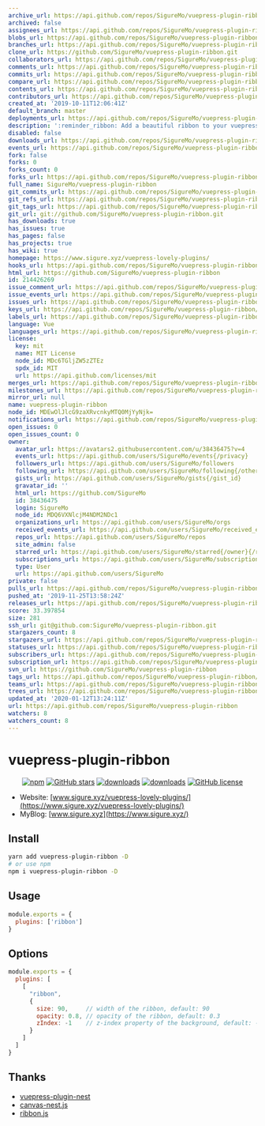 ```yaml
---
archive_url: https://api.github.com/repos/SigureMo/vuepress-plugin-ribbon/{archive_format}{/ref}
archived: false
assignees_url: https://api.github.com/repos/SigureMo/vuepress-plugin-ribbon/assignees{/user}
blobs_url: https://api.github.com/repos/SigureMo/vuepress-plugin-ribbon/git/blobs{/sha}
branches_url: https://api.github.com/repos/SigureMo/vuepress-plugin-ribbon/branches{/branch}
clone_url: https://github.com/SigureMo/vuepress-plugin-ribbon.git
collaborators_url: https://api.github.com/repos/SigureMo/vuepress-plugin-ribbon/collaborators{/collaborator}
comments_url: https://api.github.com/repos/SigureMo/vuepress-plugin-ribbon/comments{/number}
commits_url: https://api.github.com/repos/SigureMo/vuepress-plugin-ribbon/commits{/sha}
compare_url: https://api.github.com/repos/SigureMo/vuepress-plugin-ribbon/compare/{base}...{head}
contents_url: https://api.github.com/repos/SigureMo/vuepress-plugin-ribbon/contents/{+path}
contributors_url: https://api.github.com/repos/SigureMo/vuepress-plugin-ribbon/contributors
created_at: '2019-10-11T12:06:41Z'
default_branch: master
deployments_url: https://api.github.com/repos/SigureMo/vuepress-plugin-ribbon/deployments
description: ':reminder_ribbon: Add a beautiful ribbon to your vuepress!'
disabled: false
downloads_url: https://api.github.com/repos/SigureMo/vuepress-plugin-ribbon/downloads
events_url: https://api.github.com/repos/SigureMo/vuepress-plugin-ribbon/events
fork: false
forks: 0
forks_count: 0
forks_url: https://api.github.com/repos/SigureMo/vuepress-plugin-ribbon/forks
full_name: SigureMo/vuepress-plugin-ribbon
git_commits_url: https://api.github.com/repos/SigureMo/vuepress-plugin-ribbon/git/commits{/sha}
git_refs_url: https://api.github.com/repos/SigureMo/vuepress-plugin-ribbon/git/refs{/sha}
git_tags_url: https://api.github.com/repos/SigureMo/vuepress-plugin-ribbon/git/tags{/sha}
git_url: git://github.com/SigureMo/vuepress-plugin-ribbon.git
has_downloads: true
has_issues: true
has_pages: false
has_projects: true
has_wiki: true
homepage: https://www.sigure.xyz/vuepress-lovely-plugins/
hooks_url: https://api.github.com/repos/SigureMo/vuepress-plugin-ribbon/hooks
html_url: https://github.com/SigureMo/vuepress-plugin-ribbon
id: 214426269
issue_comment_url: https://api.github.com/repos/SigureMo/vuepress-plugin-ribbon/issues/comments{/number}
issue_events_url: https://api.github.com/repos/SigureMo/vuepress-plugin-ribbon/issues/events{/number}
issues_url: https://api.github.com/repos/SigureMo/vuepress-plugin-ribbon/issues{/number}
keys_url: https://api.github.com/repos/SigureMo/vuepress-plugin-ribbon/keys{/key_id}
labels_url: https://api.github.com/repos/SigureMo/vuepress-plugin-ribbon/labels{/name}
language: Vue
languages_url: https://api.github.com/repos/SigureMo/vuepress-plugin-ribbon/languages
license:
  key: mit
  name: MIT License
  node_id: MDc6TGljZW5zZTEz
  spdx_id: MIT
  url: https://api.github.com/licenses/mit
merges_url: https://api.github.com/repos/SigureMo/vuepress-plugin-ribbon/merges
milestones_url: https://api.github.com/repos/SigureMo/vuepress-plugin-ribbon/milestones{/number}
mirror_url: null
name: vuepress-plugin-ribbon
node_id: MDEwOlJlcG9zaXRvcnkyMTQ0MjYyNjk=
notifications_url: https://api.github.com/repos/SigureMo/vuepress-plugin-ribbon/notifications{?since,all,participating}
open_issues: 0
open_issues_count: 0
owner:
  avatar_url: https://avatars2.githubusercontent.com/u/38436475?v=4
  events_url: https://api.github.com/users/SigureMo/events{/privacy}
  followers_url: https://api.github.com/users/SigureMo/followers
  following_url: https://api.github.com/users/SigureMo/following{/other_user}
  gists_url: https://api.github.com/users/SigureMo/gists{/gist_id}
  gravatar_id: ''
  html_url: https://github.com/SigureMo
  id: 38436475
  login: SigureMo
  node_id: MDQ6VXNlcjM4NDM2NDc1
  organizations_url: https://api.github.com/users/SigureMo/orgs
  received_events_url: https://api.github.com/users/SigureMo/received_events
  repos_url: https://api.github.com/users/SigureMo/repos
  site_admin: false
  starred_url: https://api.github.com/users/SigureMo/starred{/owner}{/repo}
  subscriptions_url: https://api.github.com/users/SigureMo/subscriptions
  type: User
  url: https://api.github.com/users/SigureMo
private: false
pulls_url: https://api.github.com/repos/SigureMo/vuepress-plugin-ribbon/pulls{/number}
pushed_at: '2019-11-25T13:58:24Z'
releases_url: https://api.github.com/repos/SigureMo/vuepress-plugin-ribbon/releases{/id}
score: 33.397854
size: 281
ssh_url: git@github.com:SigureMo/vuepress-plugin-ribbon.git
stargazers_count: 8
stargazers_url: https://api.github.com/repos/SigureMo/vuepress-plugin-ribbon/stargazers
statuses_url: https://api.github.com/repos/SigureMo/vuepress-plugin-ribbon/statuses/{sha}
subscribers_url: https://api.github.com/repos/SigureMo/vuepress-plugin-ribbon/subscribers
subscription_url: https://api.github.com/repos/SigureMo/vuepress-plugin-ribbon/subscription
svn_url: https://github.com/SigureMo/vuepress-plugin-ribbon
tags_url: https://api.github.com/repos/SigureMo/vuepress-plugin-ribbon/tags
teams_url: https://api.github.com/repos/SigureMo/vuepress-plugin-ribbon/teams
trees_url: https://api.github.com/repos/SigureMo/vuepress-plugin-ribbon/git/trees{/sha}
updated_at: '2020-01-12T13:24:11Z'
url: https://api.github.com/repos/SigureMo/vuepress-plugin-ribbon
watchers: 8
watchers_count: 8
---
```


# vuepress-plugin-ribbon

<p align="center">
   <a href="https://www.npmjs.com/package/vuepress-plugin-ribbon" target="_blank"><img alt="npm" src="https://img.shields.io/npm/v/vuepress-plugin-ribbon.svg"></a>
   <a href="https://github.com/SigureMo/vuepress-plugin-ribbon/stargazers" target="_blank"><img alt="GitHub stars" src="https://img.shields.io/github/stars/SigureMo/vuepress-plugin-ribbon"></a>
   <a href="https://www.npmjs.com/package/vuepress-plugin-ribbon" target="_blank"><img alt="downloads" src="https://img.shields.io/npm/dt/vuepress-plugin-ribbon.svg"></a>
   <a href="https://www.npmjs.com/package/vuepress-plugin-ribbon" target="_blank"><img alt="downloads" src="https://img.shields.io/npm/dm/vuepress-plugin-ribbon.svg"></a>
   <a href="https://github.com/SigureMo/vuepress-plugin-ribbon/blob/master/LICENSE" target="_blank"><img alt="GitHub license" src="https://img.shields.io/github/license/SigureMo/vuepress-plugin-ribbon"></a>
</p>

- Website: [www.sigure.xyz/vuepress-lovely-plugins/](https://www.sigure.xyz/vuepress-lovely-plugins/)
- MyBlog: [www.sigure.xyz](https://www.sigure.xyz/)

## Install

``` bash
yarn add vuepress-plugin-ribbon -D
# or use npm
npm i vuepress-plugin-ribbon -D
```

## Usage

``` javascript
module.exports = {
  plugins: ['ribbon']
}
```

## Options

``` js
module.exports = {
  plugins: [
    [
      "ribbon",
      {
        size: 90,     // width of the ribbon, default: 90
        opacity: 0.8, // opacity of the ribbon, default: 0.3
        zIndex: -1    // z-index property of the background, default: -1
      }
    ]
  ]
}
```

## Thanks

- [vuepress-plugin-nest](https://github.com/vxhly/vuepress-plugin-nest)
- [canvas-nest.js](https://github.com/hustcc/canvas-nest.js)
- [ribbon.js](https://github.com/hustcc/ribbon.js)
